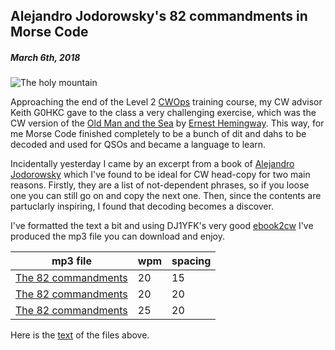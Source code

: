 ## Alejandro Jodorowsky's 82 commandments in Morse Code
##### March 6th, 2018

![The holy mountain](/IK0YUP/images/holy_mountain.jpg)

Approaching the end of the Level 2 [CWOps](https://www.cwops.org/) training course, my CW advisor Keith G0HKC gave to the class a very challenging exercise, which was the CW version of the [Old Man and the Sea](https://en.wikipedia.org/wiki/The_Old_Man_and_the_Sea) by [Ernest Hemingway](https://en.wikipedia.org/wiki/Ernest_Hemingway).  This way, for me Morse Code finished completely to be a bunch of dit and dahs to be decoded and used for QSOs and became a language to learn.  

Incidentally yesterday I came by an excerpt from a book of [Alejandro Jodorowsky](https://en.wikipedia.org/wiki/Alejandro_Jodorowsky) which I've found to be ideal for CW head-copy for two main reasons.  Firstly, they are a list of not-dependent phrases, so if you loose one you can still go on and copy the next one.  Then, since the contents are partuclarly inspiring, I found that decoding becomes a discover.

I've formatted the text a bit and using DJ1YFK's very good [ebook2cw](https://fkurz.net/ham/ebook2cw.html) I've produced the mp3 file you can download and enjoy.


|mp3 file | wpm | spacing|
|---------|-------|--------|
|[The 82 commandments](82_commandments_20-15.mp3) |  20 | 15 |
|[The 82 commandments](82_commandments_20-20.mp3) |  20 | 20 |
|[The 82 commandments](82_commandments_25-20.mp3) |  25 | 20 |

Here is the [text](82_commandments.txt) of the files above.




